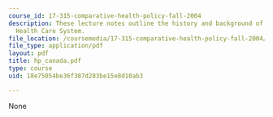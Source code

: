 ```yaml
---
course_id: 17-315-comparative-health-policy-fall-2004
description: These lecture notes outline the history and background of the Canadian
  Health Care System.
file_location: /coursemedia/17-315-comparative-health-policy-fall-2004/18e75054be36f387d283be15e8d10ab3_hp_canada.pdf
file_type: application/pdf
layout: pdf
title: hp_canada.pdf
type: course
uid: 18e75054be36f387d283be15e8d10ab3

---
```

None